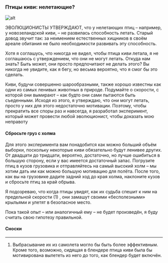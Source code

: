 ### Птицы киви: нелетающие?

![alt](https://i.imgur.com/FqE81Mx.png)

ЭВОЛЮЦИОНИСТЫ УТВЕРЖДАЮТ, что у нелетающих птиц –
например, у новозеландской киви, – не развилась способность
летать. Старый довод звучит так: за неимением естественных
хищников в своём ареале обитания не было необходимости
развивать эту способность.

Хотя я соглашусь, что никогда не видел, чтобы птица киви летала, я не
соглашаюсь с утверждением, что они не могут летать. Откуда нам знать?
Быть может, они просто предпочитают не делать этого? Вы никогда не
увидите, как я бегу, но весьма вероятно, что я смог бы это сделать.

Киви, будучи совершенно шарообразными, также хорошо известны как
одни из самых ленивых животных в природе. Подумайте о скорости, с
которой они вымирают – как будто они сами пытаются быть съеденными.
Исходя из этого, я утверждаю, что они могут летать, просто у них для
этого недостаточно мотивации. Поэтому, чтобы прекратить все споры раз
и навсегда, я разработал эксперимент, который может провести любой
эволюционист, чтобы доказать мою неправоту

#### Сбросьте груз с холма
Для этого эксперимента вам понадобится как можно больший объём
выборки, поскольку некоторые киви обязательно будут ленивее других. От
двадцати до тридцати, вероятно, достаточно, но лучше ошибиться в большую
сторону, если у вас имеется достаточный запас. Погрузите птиц в кузов
грузовика и отправляйтесь на самый высокий холм – мы хотим дать им как
можно большую мотивацию для полёта. После того, как вы на грузовике
дадите задний ход до края холма, наклоните кузов и сбросьте птиц за край
обрыва.

Я подозреваю, что когда птицы увидят, как их судьба спешит к ним
на предельной скорости (1)
, они замашут своими «бесполезными» крыльями
и улетят в безопасное место.

Пока такой опыт – или аналогичный ему – не будет произведён, я
буду считать свою гипотезу правильной.

#### Сноски
---
1. Выбрасывание их из
самолета могло бы быть
более эффективным. Кроме того, возможно, сидящая в блендере птица
киви была бы мотивирована вылететь из него до
того, как блендер будет
включён.

